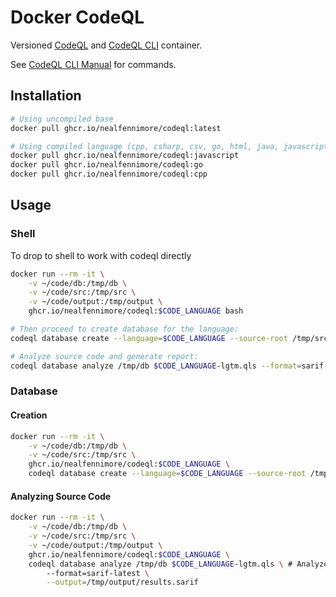 # Docker CodeQL

Versioned [CodeQL](https://github.com/github/codeql) and [CodeQL CLI](https://github.com/github/codeql-cli-binaries) container.

See [CodeQL CLI Manual](https://codeql.github.com/docs/codeql-cli/manual/) for commands.

## Installation

```sh
# Using uncompiled base
docker pull ghcr.io/nealfennimore/codeql:latest

# Using compiled language (cpp, csharp, csv, go, html, java, javascript, properties, python, xml supported)
docker pull ghcr.io/nealfennimore/codeql:javascript
docker pull ghcr.io/nealfennimore/codeql:go
docker pull ghcr.io/nealfennimore/codeql:cpp
```

## Usage

### Shell

To drop to shell to work with codeql directly

```sh
docker run --rm -it \
    -v ~/code/db:/tmp/db \
    -v ~/code/src:/tmp/src \
    -v ~/code/output:/tmp/output \
    ghcr.io/nealfennimore/codeql:$CODE_LANGUAGE bash

# Then proceed to create database for the language:
codeql database create --language=$CODE_LANGUAGE --source-root /tmp/src /tmp/db

# Analyze source code and generate report:
codeql database analyze /tmp/db $CODE_LANGUAGE-lgtm.qls --format=sarif-latest --output=/tmp/output/results.sarif
```

### Database

#### Creation
```sh
docker run --rm -it \
    -v ~/code/db:/tmp/db \
    -v ~/code/src:/tmp/src \
    ghcr.io/nealfennimore/codeql:$CODE_LANGUAGE \
    codeql database create --language=$CODE_LANGUAGE --source-root /tmp/src /tmp/db
```

#### Analyzing Source Code
```sh
docker run --rm -it \
    -v ~/code/db:/tmp/db \
    -v ~/code/src:/tmp/src \
    -v ~/code/output:/tmp/output \
    ghcr.io/nealfennimore/codeql:$CODE_LANGUAGE \
    codeql database analyze /tmp/db $CODE_LANGUAGE-lgtm.qls \ # Analyze with default query suites
        --format=sarif-latest \
        --output=/tmp/output/results.sarif
```